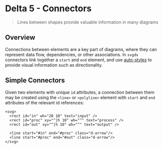 # Delta 5 - Connectors

> Lines between shapes provide valuable information in many diagrams

## Overview

Connections between elements are a key part of diagrams, where they can represent data flow, dependencies, or other associations. In `svgdx` connectors link together a `start` and `end` element, and use [auto-styles](./auto_styles.md) to provide visual information such as directionality.

## Simple Connectors

Given two elements with unique `id` attributes, a connection between them may be created using the `<line>` or `<polyline>` element with `start` and `end` attributes of the relevant id references:

```svgdx-xml
<svg>
  <rect id="in" wh="20 10" text="input" />
  <rect id="proc" xy="^|h 10" wh="^" text="process" />
  <rect id="out" xy="^|h 10" wh="^" text="output" />

  <line start="#in" end="#proc" class="d-arrow"/>
  <line start="#proc" end="#out" class="d-arrow"/>
</svg>
```
